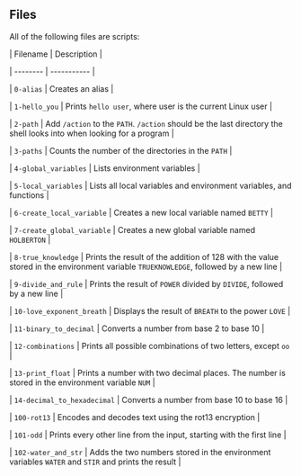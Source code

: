 
## Files
                
All of the following files are scripts:
                
                
| Filename | Description |
                
| -------- | ----------- |
                
| `0-alias` | Creates an alias |
                
| `1-hello_you` | Prints `hello user`, where user is the current Linux user |
                
| `2-path` | Add `/action` to the `PATH`. `/action` should be the last directory the shell looks into when looking for a program |
                
| `3-paths` | Counts the number of the directories in the `PATH` |
                
| `4-global_variables` | Lists environment variables |
                
| `5-local_variables` | Lists all local variables and environment variables, and functions |
                
| `6-create_local_variable` | Creates a new local variable named `BETTY` |
                
| `7-create_global_variable` | Creates a new global variable named `HOLBERTON` |
                
| `8-true_knowledge` | Prints the result of the addition of 128 with the value stored in the environment variable `TRUEKNOWLEDGE`, followed by a new line |
                
| `9-divide_and_rule` | Prints the result of `POWER` divided by `DIVIDE`, followed by a new line |
                
| `10-love_exponent_breath` | Displays the result of `BREATH` to the power `LOVE` |
                
| `11-binary_to_decimal` | Converts a number from base 2 to base 10 |
                
| `12-combinations` | Prints all possible combinations of two letters, except `oo` |
                
| `13-print_float` | Prints a number with two decimal places. The number is stored in the environment variable `NUM` |
                
| `14-decimal_to_hexadecimal` | Converts a number from base 10 to base 16 |
                
| `100-rot13` | Encodes and decodes text using the rot13 encryption |
                
| `101-odd` | Prints every other line from the input, starting with the first line |
                
| `102-water_and_str` | Adds the two numbers stored in the environment variables `WATER` and `STIR` and prints the result |
